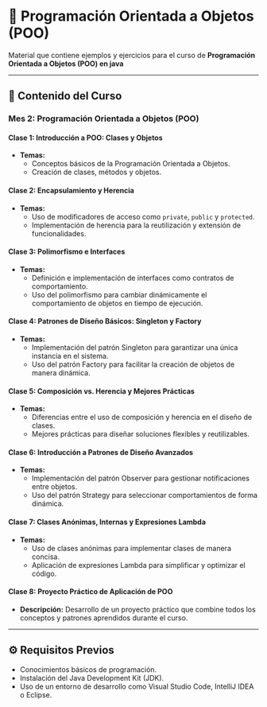 # 📘 **Programación Orientada a Objetos (POO)**

Material que contiene ejemplos y ejercicios para el curso de **Programación Orientada a Objetos (POO) en java**

---

## **📂 Contenido del Curso**

### **Mes 2: Programación Orientada a Objetos (POO)**

#### **Clase 1: Introducción a POO: Clases y Objetos**
- **Temas:**
  - Conceptos básicos de la Programación Orientada a Objetos.
  - Creación de clases, métodos y objetos.

#### **Clase 2: Encapsulamiento y Herencia**
- **Temas:**
  - Uso de modificadores de acceso como `private`, `public` y `protected`.
  - Implementación de herencia para la reutilización y extensión de funcionalidades.

#### **Clase 3: Polimorfismo e Interfaces**
- **Temas:**
  - Definición e implementación de interfaces como contratos de comportamiento.
  - Uso del polimorfismo para cambiar dinámicamente el comportamiento de objetos en tiempo de ejecución.

#### **Clase 4: Patrones de Diseño Básicos: Singleton y Factory**
- **Temas:**
  - Implementación del patrón Singleton para garantizar una única instancia en el sistema.
  - Uso del patrón Factory para facilitar la creación de objetos de manera dinámica.

#### **Clase 5: Composición vs. Herencia y Mejores Prácticas**
- **Temas:**
  - Diferencias entre el uso de composición y herencia en el diseño de clases.
  - Mejores prácticas para diseñar soluciones flexibles y reutilizables.

#### **Clase 6: Introducción a Patrones de Diseño Avanzados**
- **Temas:**
  - Implementación del patrón Observer para gestionar notificaciones entre objetos.
  - Uso del patrón Strategy para seleccionar comportamientos de forma dinámica.

#### **Clase 7: Clases Anónimas, Internas y Expresiones Lambda**
- **Temas:**
  - Uso de clases anónimas para implementar clases de manera concisa.
  - Aplicación de expresiones Lambda para simplificar y optimizar el código.

#### **Clase 8: Proyecto Práctico de Aplicación de POO**
- **Descripción:** Desarrollo de un proyecto práctico que combine todos los conceptos y patrones aprendidos durante el curso. 

---

## **⚙️ Requisitos Previos**
- Conocimientos básicos de programación.
- Instalación del Java Development Kit (JDK).
- Uso de un entorno de desarrollo como Visual Studio Code, IntelliJ IDEA o Eclipse.